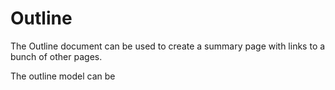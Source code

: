 # Outline

The Outline document can be used to create a summary page with links to
a bunch of other pages.

The outline model can be 
